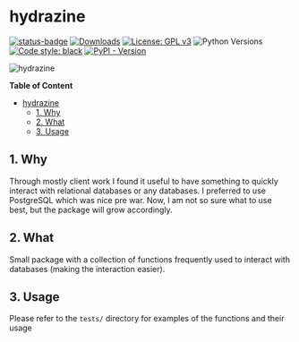 # hydrazine

[![status-badge](https://ci.codeberg.org/api/badges/cap_jmk/hydrazine/status.svg)](https://ci.codeberg.org/cap_jmk/hyrdazine)
[![Downloads](https://static.pepy.tech/personalized-badge/hydrazine?period=total&units=international_system&left_color=orange&right_color=blue&left_text=Downloads)](https://pepy.tech/project/hydrazine)
[![License: GPL v3](https://img.shields.io/badge/License-GPL_v3-blue.svg)](https://www.gnu.org/licenses/gpl-3.0)
![Python Versions](https://img.shields.io/badge/python-3.8%20%7C%203.9%20%7C%203.10%20%7C%203.11%20%7C-blue)
<a href="https://github.com/psf/black"><img alt="Code style: black" src="https://img.shields.io/badge/code%20style-black-000000.svg"></a>
[![PyPI - Version](https://img.shields.io/pypi/v/hydrazine.svg)](https://pypi.org/project/hydrazine)


![hydrazine](hydrazine.png)

**Table of Content**

<!-- TOC -->
- [hydrazine](#hydrazine)
  - [1. Why](#1-why)
  - [2. What](#2-what)
  - [3. Usage](#3-usage)
<!-- /TOC -->

## 1. Why

Through mostly client work I found it useful to have something to quickly interact with relational databases or any databases. 
I preferred to use PostgreSQL which was nice pre war. Now, I am not so sure what to use best, but the package will grow accordingly.

## 2. What

Small package with a collection of functions frequently used to interact with databases (making the interaction easier). 

## 3. Usage

Please refer to the `tests/` directory for examples of the functions and their usage

